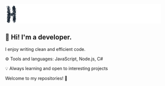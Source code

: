 ![My GIF](./Assets/helloGit.gif)

## 👋 Hi! I'm a developer.

I enjoy writing clean and efficient code.

⚙️ Tools and languages: JavaScript, Node.js, C#

💡 Always learning and open to interesting projects

Welcome to my repositories! 🚀
